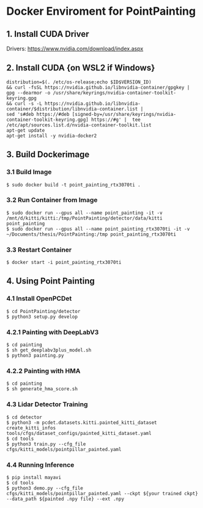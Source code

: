 # Docker Enviroment for PointPainting

## 1. Install CUDA Driver

Drivers: <https://www.nvidia.com/download/index.aspx>

## 2. Install CUDA {on WSL2 if Windows}

```
distribution=$(. /etc/os-release;echo $ID$VERSION_ID) 
&& curl -fsSL https://nvidia.github.io/libnvidia-container/gpgkey | gpg --dearmor -o /usr/share/keyrings/nvidia-container-toolkit-keyring.gpg 
&& curl -s -L https://nvidia.github.io/libnvidia-container/$distribution/libnvidia-container.list |
sed 's#deb https://#deb [signed-by=/usr/share/keyrings/nvidia-container-toolkit-keyring.gpg] https://#g' |  tee /etc/apt/sources.list.d/nvidia-container-toolkit.list
apt-get update
apt-get install -y nvidia-docker2
```

## 3. Build Dockerimage

### 3.1 Build Image

```
$ sudo docker build -t point_painting_rtx3070ti .
```

### 3.2 Run Container from Image

```
$ sudo docker run --gpus all --name point_painting -it -v /mnt/d/kitti/kitti:/tmp/PointPainting/detector/data/kitti point_painting
$ sudo docker run --gpus all --name point_painting_rtx3070ti -it -v ~/Documents/thesis/PointPainting:/tmp point_painting_rtx3070ti
```

### 3.3 Restart Container

```
$ docker start -i point_painting_rtx3070ti 
```

## 4. Using Point Painting

### 4.1 Install OpenPCDet

```
$ cd PointPainting/detector
$ python3 setup.py develop
```

### 4.2.1 Painting with DeepLabV3

```
$ cd painting
$ sh get_deeplabv3plus_model.sh
$ python3 painting.py
```

### 4.2.2 Painting with HMA

```
$ cd painting
$ sh generate_hma_score.sh
```

### 4.3 Lidar Detector Training

```
$ cd detector
$ python3 -m pcdet.datasets.kitti.painted_kitti_dataset create_kitti_infos tools/cfgs/dataset_configs/painted_kitti_dataset.yaml
$ cd tools
$ python3 train.py --cfg_file cfgs/kitti_models/pointpillar_painted.yaml
```

### 4.4 Running Inference

```
$ pip install mayavi
$ cd tools
$ python3 demo.py --cfg_file cfgs/kitti_models/pointpillar_painted.yaml --ckpt ${your trained ckpt} --data_path ${painted .npy file} --ext .npy
```
